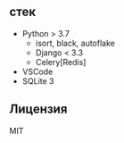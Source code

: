 ## стек

- Python > 3.7
    - isort, black, autoflake
    - Django < 3.3
    - Celery[Redis]
- VSCode
- SQLite 3

## Лицензия

MIT
